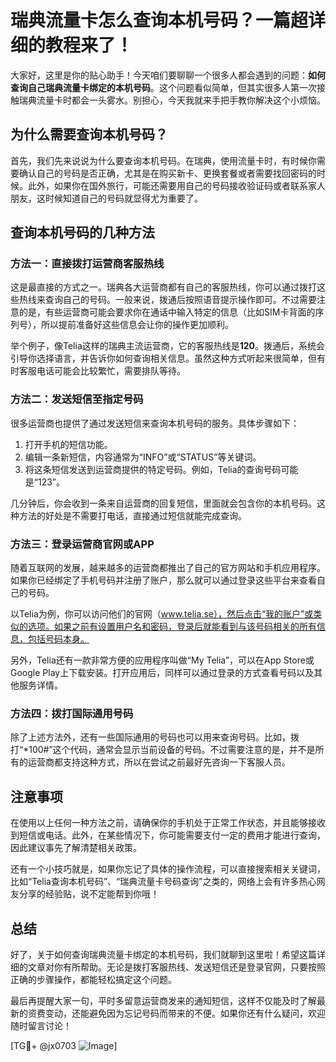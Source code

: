 # 瑞典流量卡怎么查询本机号码？一篇超详细的教程来了！

大家好，这里是你的贴心助手！今天咱们要聊聊一个很多人都会遇到的问题：**如何查询自己瑞典流量卡绑定的本机号码**。这个问题看似简单，但其实很多人第一次接触瑞典流量卡时都会一头雾水。别担心，今天我就来手把手教你解决这个小烦恼。

## 为什么需要查询本机号码？

首先，我们先来说说为什么要查询本机号码。在瑞典，使用流量卡时，有时候你需要确认自己的号码是否正确，尤其是在购买新卡、更换套餐或者需要找回密码的时候。此外，如果你在国外旅行，可能还需要用自己的号码接收验证码或者联系家人朋友，这时候知道自己的号码就显得尤为重要了。

## 查询本机号码的几种方法

### 方法一：直接拨打运营商客服热线

这是最直接的方式之一。瑞典各大运营商都有自己的客服热线，你可以通过拨打这些热线来查询自己的号码。一般来说，拨通后按照语音提示操作即可。不过需要注意的是，有些运营商可能会要求你在通话中输入特定的信息（比如SIM卡背面的序列号），所以提前准备好这些信息会让你的操作更加顺利。

举个例子，像Telia这样的瑞典主流运营商，它的客服热线是**120**。拨通后，系统会引导你选择语言，并告诉你如何查询相关信息。虽然这种方式听起来很简单，但有时客服电话可能会比较繁忙，需要排队等待。

### 方法二：发送短信至指定号码

很多运营商也提供了通过发送短信来查询本机号码的服务。具体步骤如下：

1. 打开手机的短信功能。
2. 编辑一条新短信，内容通常为“INFO”或“STATUS”等关键词。
3. 将这条短信发送到运营商提供的特定号码。例如，Telia的查询号码可能是“123”。

几分钟后，你会收到一条来自运营商的回复短信，里面就会包含你的本机号码。这种方法的好处是不需要打电话，直接通过短信就能完成查询。

### 方法三：登录运营商官网或APP

随着互联网的发展，越来越多的运营商都推出了自己的官方网站和手机应用程序。如果你已经绑定了手机号码并注册了账户，那么就可以通过登录这些平台来查看自己的号码。

以Telia为例，你可以访问他们的官网（www.telia.se），然后点击“我的账户”或类似的选项。如果之前有设置用户名和密码，登录后就能看到与该号码相关的所有信息，包括号码本身。

另外，Telia还有一款非常方便的应用程序叫做“My Telia”，可以在App Store或Google Play上下载安装。打开应用后，同样可以通过登录的方式查看号码以及其他服务详情。

### 方法四：拨打国际通用号码

除了上述方法外，还有一些国际通用的号码也可以用来查询号码。比如，拨打“*100#”这个代码，通常会显示当前设备的号码。不过需要注意的是，并不是所有的运营商都支持这种方式，所以在尝试之前最好先咨询一下客服人员。

## 注意事项

在使用以上任何一种方法之前，请确保你的手机处于正常工作状态，并且能够接收到短信或电话。此外，在某些情况下，你可能需要支付一定的费用才能进行查询，因此建议事先了解清楚相关政策。

还有一个小技巧就是，如果你忘记了具体的操作流程，可以直接搜索相关关键词，比如“Telia查询本机号码”、“瑞典流量卡号码查询”之类的，网络上会有许多热心网友分享的经验贴，说不定能帮到你哦！

## 总结

好了，关于如何查询瑞典流量卡绑定的本机号码，我们就聊到这里啦！希望这篇详细的文章对你有所帮助。无论是拨打客服热线、发送短信还是登录官网，只要按照正确的步骤操作，都能轻松搞定这个问题。

最后再提醒大家一句，平时多留意运营商发来的通知短信，这样不仅能及时了解最新的资费变动，还能避免因为忘记号码而带来的不便。如果你还有什么疑问，欢迎随时留言讨论！

[TG💪+ @jx0703 ![Image](https://github.com/user-attachments/assets/dbca1d08-cadb-493c-b0ec-ad6f7a83f270)]